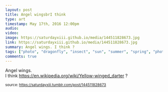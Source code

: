 ```yaml
---
layout: post
title: Angel wingsbrI think 
type: art
timestamp: May 17th, 2016 12:00pm
audio: 
video: 
image: https://saturdayxiii.github.io/media/144511828673.jpg
link: https://saturdayxiii.github.io/media/144511828673.jpg
summary: Angel wings. I think ?
tags: ["photo", "dragonfly", "insect", "sun", "summer", "spring", "photography", "art"]
comments: true
---
```


Angel wings.<br/>I think <a href="https://en.wikipedia.org/wiki/Yellow-winged_darter" target="_blank">https://en.wikipedia.org/wiki/Yellow-winged_darter</a> ?
 
  
<small>source: https://saturdayxiii.tumblr.com/post/144511828673</small>